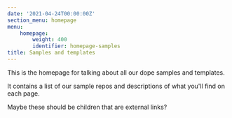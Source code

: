 ```yaml
---
date: '2021-04-24T00:00:00Z'
section_menu: homepage
menu:
    homepage:
        weight: 400
        identifier: homepage-samples
title: Samples and templates
---
```


This is the homepage for talking about all our dope samples and templates.

It contains a list of our sample repos and descriptions of what you'll find on each page.

Maybe these should be children that are external links?
